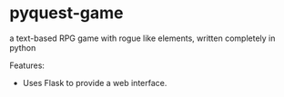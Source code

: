 # pyquest-game
a text-based RPG game with rogue like elements, written completely in python


Features:
- Uses Flask to provide a web interface.